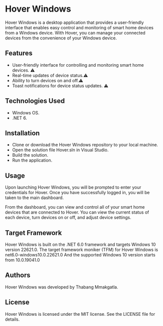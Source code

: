 # Hover Windows
Hover Windows is a desktop application that provides a user-friendly interface that enables easy control and monitoring of smart home devices from a Windows device. With Hover, you can manage your connected devices from the convenience of your Windows device.

## Features
* User-friendly interface for controlling and monitoring smart home devices. ⚠️
* Real-time updates of device status.⚠️
* Ability to turn devices on and off.⚠️
* Toast notifications for device status updates. ⚠️

## Technologies Used
* Windows OS.
* .NET 6.

## Installation
* Clone or download the Hover Windows repository to your local machine.
* Open the solution file Hover.sln in Visual Studio.
* Build the solution.
* Run the application.

## Usage
Upon launching Hover Windows, you will be prompted to enter your credentials for Hover. Once you have successfully logged in, you will be taken to the main dashboard.

From the dashboard, you can view and control all of your smart home devices that are connected to Hover. You can view the current status of each device, turn devices on or off, and adjust device settings.

## Target Framework
Hover Windows is built on the .NET 6.0 framework and targets Windows 10 version 22621.0. The target framework moniker (TFM) for Hover Windows is net6.0-windows10.0.22621.0 And the supported Windows 10 version starts from 10.0.19041.0

## Authors
Hover Windows was developed by Thabang Mmakgatla.

## License
Hover Windows is licensed under the MIT license. See the LICENSE file for details.

